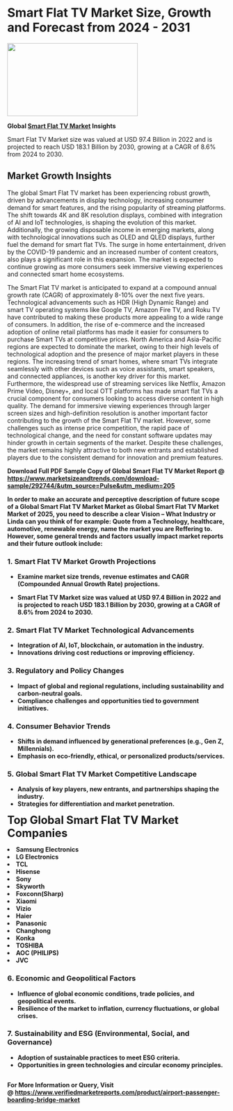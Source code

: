 <H1>Smart Flat TV Market Size, Growth and Forecast from 2024 - 2031</H1><img class="aligncenter size-medium wp-image-584254" src="https://thirdeyenews.in/wp-content/uploads/2024/09/Global-Market-Research-300x168.jpeg" alt="" width="300" height="168" /><p><strong>Global&nbsp;<a href="https://www.marketsizeandtrends.com/download-sample/292744/&amp;utm_source=Pulse&amp;utm_medium=205">Smart Flat TV Market</a> Insights</strong></p><p>Smart Flat TV Market size was valued at USD 97.4 Billion in 2022 and is projected to reach USD 183.1 Billion by 2030, growing at a CAGR of 8.6% from 2024 to 2030.</p><p><h2>Market Growth Insights</h2> <p>The global Smart Flat TV market has been experiencing robust growth, driven by advancements in display technology, increasing consumer demand for smart features, and the rising popularity of streaming platforms. The shift towards 4K and 8K resolution displays, combined with integration of AI and IoT technologies, is shaping the evolution of this market. Additionally, the growing disposable income in emerging markets, along with technological innovations such as OLED and QLED displays, further fuel the demand for smart flat TVs. The surge in home entertainment, driven by the COVID-19 pandemic and an increased number of content creators, also plays a significant role in this expansion. The market is expected to continue growing as more consumers seek immersive viewing experiences and connected smart home ecosystems.</p> <p><strong></strong></p> <p>The Smart Flat TV market is anticipated to expand at a compound annual growth rate (CAGR) of approximately 8-10% over the next five years. Technological advancements such as HDR (High Dynamic Range) and smart TV operating systems like Google TV, Amazon Fire TV, and Roku TV have contributed to making these products more appealing to a wide range of consumers. In addition, the rise of e-commerce and the increased adoption of online retail platforms has made it easier for consumers to purchase Smart TVs at competitive prices. North America and Asia-Pacific regions are expected to dominate the market, owing to their high levels of technological adoption and the presence of major market players in these regions. The increasing trend of smart homes, where smart TVs integrate seamlessly with other devices such as voice assistants, smart speakers, and connected appliances, is another key driver for this market. Furthermore, the widespread use of streaming services like Netflix, Amazon Prime Video, Disney+, and local OTT platforms has made smart flat TVs a crucial component for consumers looking to access diverse content in high quality. The demand for immersive viewing experiences through larger screen sizes and high-definition resolution is another important factor contributing to the growth of the Smart Flat TV market. However, some challenges such as intense price competition, the rapid pace of technological change, and the need for constant software updates may hinder growth in certain segments of the market. Despite these challenges, the market remains highly attractive to both new entrants and established players due to the consistent demand for innovation and premium features. <p><strong></p><p><span class=""><strong>Download Full PDF Sample Copy of Global Smart Flat TV Market Report</strong> @ <a href="https://www.marketsizeandtrends.com/download-sample/292744/&amp;utm_source=Pulse&amp;utm_medium=205" target="_blank">https://www.marketsizeandtrends.com/download-sample/292744/&amp;utm_source=Pulse&amp;utm_medium=205</a></span></p><p>In order to make an accurate and perceptive description of future scope of a Global&nbsp;Smart Flat TV Market Market as Global&nbsp;Smart Flat TV Market Market of 2025, you need to describe a clear Vision &ndash; What Industry or Linda can you think of for example: Quote from a Technology, healthcare, automotive, renewable energy, name the market you are Reffering to. However, some general trends and factors usually impact market reports and their future outlook include:</p><h3>1.&nbsp;<strong>Smart Flat TV Market Growth Projections</strong></h3><ul><li>Examine market size trends, revenue estimates and CAGR (Compounded Annual Growth Rate) projections.</li><li><p>Smart Flat TV Market size was valued at USD 97.4 Billion in 2022 and is projected to reach USD 183.1 Billion by 2030, growing at a CAGR of 8.6% from 2024 to 2030.</p></li></ul><h3>2.&nbsp;<strong>Smart Flat TV Market Technological Advancements</strong></h3><ul><li>Integration of AI, IoT, blockchain, or automation in the industry.</li><li>Innovations driving cost reductions or improving efficiency.</li></ul><h3>3.&nbsp;<strong>Regulatory and Policy Changes</strong></h3><ul><li>Impact of global and regional regulations, including sustainability and carbon-neutral goals.</li><li>Compliance challenges and opportunities tied to government initiatives.</li></ul><h3>4.&nbsp;<strong>Consumer Behavior Trends</strong></h3><ul><li>Shifts in demand influenced by generational preferences (e.g., Gen Z, Millennials).</li><li>Emphasis on eco-friendly, ethical, or personalized products/services.</li></ul><h3>5.&nbsp;<strong>Global Smart Flat TV Market Competitive Landscape</strong></h3><ul><li>Analysis of key players, new entrants, and partnerships shaping the industry.</li><li>Strategies for differentiation and market penetration.</li></ul><p data-pm-slice="1 1 []"><span style="color: inherit; font-family: inherit; font-size: 25px;">Top Global Smart Flat TV Market Companies</span></p><div class="" data-test-id=""><p><li>Samsung Electronics</li><li> LG Electronics</li><li> TCL</li><li> Hisense</li><li> Sony</li><li> Skyworth</li><li> Foxconn(Sharp)</li><li> Xiaomi</li><li> Vizio</li><li> Haier</li><li> Panasonic</li><li> Changhong</li><li> Konka</li><li> TOSHIBA</li><li> AOC (PHILIPS)</li><li> JVC</li></p></div><h3>6.&nbsp;<strong>Economic and Geopolitical Factors</strong></h3><ul><li>Influence of global economic conditions, trade policies, and geopolitical events.</li><li>Resilience of the market to inflation, currency fluctuations, or global crises.</li></ul><h3>7.&nbsp;<strong>Sustainability and ESG (Environmental, Social, and Governance)</strong></h3><ul><li>Adoption of sustainable practices to meet ESG criteria.</li><li>Opportunities in green technologies and circular economy principles.</li></ul><h2><strong style="font-size: 14px;">For More Information or Query, Visit @&nbsp;</strong><a style="background-color: #ffffff; font-size: 14px;" href="https://www.marketsizeandtrends.com/report/smart-flat-tv-market/" target="_blank">https://www.verifiedmarketreports.com/product/airport-passenger-boarding-bridge-market</a></h2>
